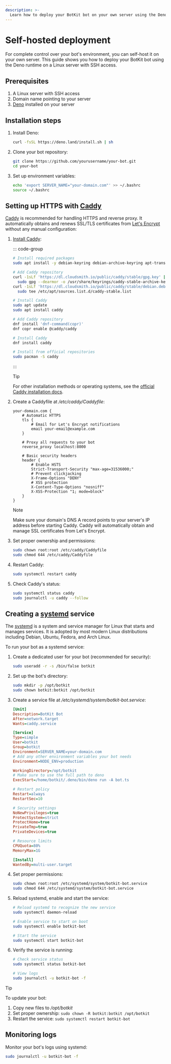 ```yaml
---
description: >-
  Learn how to deploy your BotKit bot on your own server using the Deno runtime.
---
```


Self-hosted deployment
======================

For complete control over your bot's environment, you can self-host it on your
own server.  This guide shows you how to deploy your BotKit bot using the Deno
runtime on a Linux server with SSH access.


Prerequisites
-------------

 1. A Linux server with SSH access
 2. Domain name pointing to your server
 3. [Deno] installed on your server

[Deno]: https://deno.land/


Installation steps
------------------

 1. Install Deno:

    ~~~~ bash
    curl -fsSL https://deno.land/install.sh | sh
    ~~~~

 2. Clone your bot repository:

    ~~~~ bash
    git clone https://github.com/yourusername/your-bot.git
    cd your-bot
    ~~~~

 3. Set up environment variables:

    ~~~~ bash
    echo 'export SERVER_NAME="your-domain.com"' >> ~/.bashrc
    source ~/.bashrc
    ~~~~


Setting up HTTPS with [Caddy]
-----------------------------

[Caddy] is recommended for handling HTTPS and reverse proxy. It automatically
obtains and renews SSL/TLS certificates from [Let's Encrypt] without any manual
configuration:

 1. [Install Caddy]:

    ::: code-group

    ~~~~ bash [Debian/Ubuntu]
    # Install required packages
    sudo apt install -y debian-keyring debian-archive-keyring apt-transport-https

    # Add Caddy repository
    curl -1sLf 'https://dl.cloudsmith.io/public/caddy/stable/gpg.key' | \
      sudo gpg --dearmor -o /usr/share/keyrings/caddy-stable-archive-keyring.gpg
    curl -1sLf 'https://dl.cloudsmith.io/public/caddy/stable/debian.deb.txt' | \
      sudo tee /etc/apt/sources.list.d/caddy-stable.list

    # Install Caddy
    sudo apt update
    sudo apt install caddy
    ~~~~

    ~~~~ bash [RHEL/Fedora]
    # Add Caddy repository
    dnf install 'dnf-command(copr)'
    dnf copr enable @caddy/caddy

    # Install Caddy
    dnf install caddy
    ~~~~

    ~~~~ bash [Arch Linux]
    # Install from official repositories
    sudo pacman -S caddy
    ~~~~

    :::

    > [!TIP]
    > For other installation methods or operating systems,
    > see the [official Caddy installation docs][Install Caddy].

 2. Create a Caddyfile at */etc/caddy/Caddyfile*:

    ~~~~ caddyfile [/etc/caddy/Caddyfile]
    your-domain.com {
        # Automatic HTTPS
        tls {
            # Email for Let's Encrypt notifications
            email your-email@example.com
        }
        
        # Proxy all requests to your bot
        reverse_proxy localhost:8000
        
        # Basic security headers
        header {
            # Enable HSTS
            Strict-Transport-Security "max-age=31536000;"
            # Prevent clickjacking
            X-Frame-Options "DENY"
            # XSS protection
            X-Content-Type-Options "nosniff"
            X-XSS-Protection "1; mode=block"
        }
    }
    ~~~~
 
    > [!NOTE]
    > Make sure your domain's DNS A record points to your server's IP address
    > before starting Caddy.  Caddy will automatically obtain and manage SSL
    > certificates from Let's Encrypt.

 3. Set proper ownership and permissions:

    ~~~~ bash
    sudo chown root:root /etc/caddy/Caddyfile
    sudo chmod 644 /etc/caddy/Caddyfile
    ~~~~

 4. Restart Caddy:

    ~~~~ bash
    sudo systemctl restart caddy
    ~~~~

 5. Check Caddy's status:

    ~~~~ bash
    sudo systemctl status caddy
    sudo journalctl -u caddy --follow
    ~~~~

[Caddy]: https://caddyserver.com/
[Let's Encrypt]: https://letsencrypt.org/
[Install Caddy]: https://caddyserver.com/docs/install


Creating a [systemd] service
--------------------------

The [systemd] is a system and service manager for Linux that starts and manages
services.  It is adopted by most modern Linux distributions including Debian,
Ubuntu, Fedora, and Arch Linux.

To run your bot as a systemd service:

1. Create a dedicated user for your bot (recommended for security):

   ~~~~ bash 
   sudo useradd -r -s /bin/false botkit
   ~~~~

2. Set up the bot's directory:

   ~~~~ bash
   sudo mkdir -p /opt/botkit
   sudo chown botkit:botkit /opt/botkit
   ~~~~

3. Create a service file at */etc/systemd/system/botkit-bot.service*:

   ~~~~ ini [/etc/systemd/system/botkit-bot.service]
   [Unit]
   Description=BotKit Bot
   After=network.target
   Wants=caddy.service

   [Service]
   Type=simple
   User=botkit
   Group=botkit
   Environment=SERVER_NAME=your-domain.com
   # Add any other environment variables your bot needs
   Environment=NODE_ENV=production
   
   WorkingDirectory=/opt/botkit
   # Make sure to use the full path to deno
   ExecStart=/home/botkit/.deno/bin/deno run -A bot.ts
   
   # Restart policy
   Restart=always
   RestartSec=10
   
   # Security settings
   NoNewPrivileges=true
   ProtectSystem=strict
   ProtectHome=true
   PrivateTmp=true
   PrivateDevices=true
   
   # Resource limits
   CPUQuota=80%
   MemoryMax=1G

   [Install]
   WantedBy=multi-user.target
   ~~~~

4. Set proper permissions:
   ~~~~ bash
   sudo chown root:root /etc/systemd/system/botkit-bot.service
   sudo chmod 644 /etc/systemd/system/botkit-bot.service
   ~~~~

5. Reload systemd, enable and start the service:

   ~~~~ bash
   # Reload systemd to recognize the new service
   sudo systemctl daemon-reload
   
   # Enable service to start on boot
   sudo systemctl enable botkit-bot
   
   # Start the service
   sudo systemctl start botkit-bot
   ~~~~

4. Verify the service is running:

   ~~~~ bash
   # Check service status
   sudo systemctl status botkit-bot
   
   # View logs
   sudo journalctl -u botkit-bot -f
   ~~~~

> [!TIP]
> To update your bot:
>
>  1. Copy new files to */opt/botkit*
>  2. Set proper ownership: `sudo chown -R botkit:botkit /opt/botkit`
>  3. Restart the service: `sudo systemctl restart botkit-bot`

[systemd]: https://systemd.io/


Monitoring logs
---------------

Monitor your bot's logs using systemd:

~~~~ bash
sudo journalctl -u botkit-bot -f
~~~~

<!-- cSpell: ignore dearmor keyrings copr pacman Caddyfile clickjacking -->
<!-- cSpell: ignore nosniff journalctl -->

